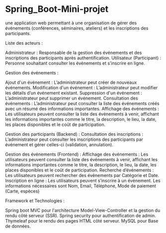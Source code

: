 # Spring_Boot-Mini-projet
une application web permettant à une organisation de gérer des événements (conférences, séminaires, ateliers) et les inscriptions des participants.

Liste des acteurs :

Administrateur : Responsable de la gestion des événements et des inscriptions des participants après authentification. 
Utilisateur (Participant) : Personne souhaitant consulter les événements et s’inscrire en ligne. 

Gestion des événements : 

Ajout d'un événement : L’administrateur peut créer de nouveaux événements.
Modification d'un événement : L’administrateur peut modifier les détails d’un événement existant. 
Suppression d'un événement : L’administrateur peut supprimer un événement. 
Consultation des événements : L’administrateur peut consulter la liste des événements créés avec un résumé des informations importantes.
Affichage des événements : Les utilisateurs peuvent consulter la liste des événements à venir, affichant les informations importantes comme le titre, la description, le lieu, la date, les places disponibles et le coût de participation. 

Gestion des participants (Backend) : 
Consultation des inscriptions : L’administrateur peut consulter les inscriptions des participants par événement et gérer celles-ci (validation, annulation).

Gestion des événements (Frontend) : 
Affichage des événements : Les utilisateurs peuvent consulter la liste des événements à venir, affichant les informations importantes comme le titre, la description, le lieu, la date, les places disponibles et le coût de participation. 
Recherche d’événements : Les utilisateurs peuvent rechercher des événements par Catégorie et Date. 
Inscription en ligne : Les utilisateurs peuvent s’inscrire à un événement. Les informations nécessaires sont Nom, Email, Téléphone, Mode de paiement (Carte, espèces)

Framework et Technologies : 

Spring boot MVC pour l'architecture Model-View-Controller et la gestion du rendu côté serveur (SSR). 
Spring security pour authentification de admin.
Thymeleaf  pour le rendu des pages HTML côté serveur. 
MySQL pour Base de données.  

